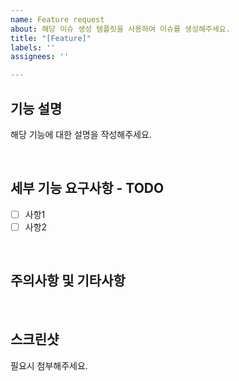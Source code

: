 ```yaml
---
name: Feature request
about: 해당 이슈 생성 템플릿을 사용하여 이슈를 생성해주세요.
title: "[Feature]"
labels: ''
assignees: ''

---
```


## 기능 설명

해당 기능에 대한 설명을 작성해주세요.

<br />

## 세부 기능 요구사항 - TODO

- [ ]  사항1
- [ ]  사항2

<br />

## 주의사항 및 기타사항

<br />

## 스크린샷
필요시 첨부해주세요.
